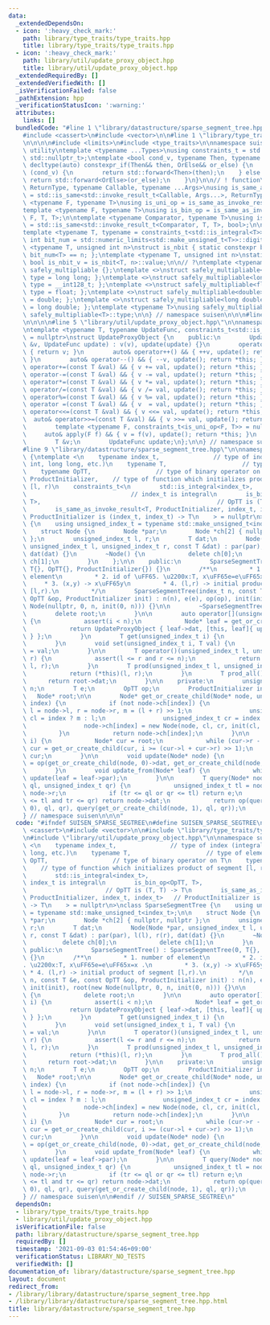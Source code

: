 ```yaml
---
data:
  _extendedDependsOn:
  - icon: ':heavy_check_mark:'
    path: library/type_traits/type_traits.hpp
    title: library/type_traits/type_traits.hpp
  - icon: ':heavy_check_mark:'
    path: library/util/update_proxy_object.hpp
    title: library/util/update_proxy_object.hpp
  _extendedRequiredBy: []
  _extendedVerifiedWith: []
  _isVerificationFailed: false
  _pathExtension: hpp
  _verificationStatusIcon: ':warning:'
  attributes:
    links: []
  bundledCode: "#line 1 \"library/datastructure/sparse_segment_tree.hpp\"\n\n\n\n\
    #include <cassert>\n#include <vector>\n\n#line 1 \"library/type_traits/type_traits.hpp\"\
    \n\n\n\n#include <limits>\n#include <type_traits>\n\nnamespace suisen {\n// !\
    \ utility\ntemplate <typename ...Types>\nusing constraints_t = std::enable_if_t<std::conjunction_v<Types...>,\
    \ std::nullptr_t>;\ntemplate <bool cond_v, typename Then, typename OrElse>\nconstexpr\
    \ decltype(auto) constexpr_if(Then&& then, OrElse&& or_else) {\n    if constexpr\
    \ (cond_v) {\n        return std::forward<Then>(then);\n    } else {\n       \
    \ return std::forward<OrElse>(or_else);\n    }\n}\n\n// ! function\ntemplate <typename\
    \ ReturnType, typename Callable, typename ...Args>\nusing is_same_as_invoke_result\
    \ = std::is_same<std::invoke_result_t<Callable, Args...>, ReturnType>;\ntemplate\
    \ <typename F, typename T>\nusing is_uni_op = is_same_as_invoke_result<T, F, T>;\n\
    template <typename F, typename T>\nusing is_bin_op = is_same_as_invoke_result<T,\
    \ F, T, T>;\n\ntemplate <typename Comparator, typename T>\nusing is_comparator\
    \ = std::is_same<std::invoke_result_t<Comparator, T, T>, bool>;\n\n// ! integral\n\
    template <typename T, typename = constraints_t<std::is_integral<T>>>\nconstexpr\
    \ int bit_num = std::numeric_limits<std::make_unsigned_t<T>>::digits;\ntemplate\
    \ <typename T, unsigned int n>\nstruct is_nbit { static constexpr bool value =\
    \ bit_num<T> == n; };\ntemplate <typename T, unsigned int n>\nstatic constexpr\
    \ bool is_nbit_v = is_nbit<T, n>::value;\n\n// ?\ntemplate <typename T>\nstruct\
    \ safely_multipliable {};\ntemplate <>\nstruct safely_multipliable<int> { using\
    \ type = long long; };\ntemplate <>\nstruct safely_multipliable<long long> { using\
    \ type = __int128_t; };\ntemplate <>\nstruct safely_multipliable<float> { using\
    \ type = float; };\ntemplate <>\nstruct safely_multipliable<double> { using type\
    \ = double; };\ntemplate <>\nstruct safely_multipliable<long double> { using type\
    \ = long double; };\ntemplate <typename T>\nusing safely_multipliable_t = typename\
    \ safely_multipliable<T>::type;\n\n} // namespace suisen\n\n\n#line 1 \"library/util/update_proxy_object.hpp\"\
    \n\n\n\n#line 5 \"library/util/update_proxy_object.hpp\"\n\nnamespace suisen {\n\
    \ntemplate <typename T, typename UpdateFunc, constraints_t<std::is_invocable<UpdateFunc>>\
    \ = nullptr>\nstruct UpdateProxyObject {\n    public:\n        UpdateProxyObject(T\
    \ &v, UpdateFunc update) : v(v), update(update) {}\n        operator T() const\
    \ { return v; }\n        auto& operator++() && { ++v, update(); return *this;\
    \ }\n        auto& operator--() && { --v, update(); return *this; }\n        auto&\
    \ operator+=(const T &val) && { v += val, update(); return *this; }\n        auto&\
    \ operator-=(const T &val) && { v -= val, update(); return *this; }\n        auto&\
    \ operator*=(const T &val) && { v *= val, update(); return *this; }\n        auto&\
    \ operator/=(const T &val) && { v /= val, update(); return *this; }\n        auto&\
    \ operator%=(const T &val) && { v %= val, update(); return *this; }\n        auto&\
    \ operator =(const T &val) && { v  = val, update(); return *this; }\n        auto&\
    \ operator<<=(const T &val) && { v <<= val, update(); return *this; }\n      \
    \  auto& operator>>=(const T &val) && { v >>= val, update(); return *this; }\n\
    \        template <typename F, constraints_t<is_uni_op<F, T>> = nullptr>\n   \
    \     auto& apply(F f) && { v = f(v), update(); return *this; }\n    private:\n\
    \        T &v;\n        UpdateFunc update;\n};\n\n} // namespace suisen\n\n\n\
    #line 9 \"library/datastructure/sparse_segment_tree.hpp\"\n\nnamespace suisen\
    \ {\ntemplate <\n    typename index_t,               // type of index (integral:\
    \ int, long long, etc.)\n    typename T,                     // type of element\n\
    \    typename OpTT,                  // type of binary operator on T\n    typename\
    \ ProductInitializer,    // type of function which initializes product of segment\
    \ [l, r)\n    constraints_t<\n        std::is_integral<index_t>,             \
    \                             // index_t is integral\n        is_bin_op<OpTT,\
    \ T>,                                                 // OpTT is (T, T) -> T\n\
    \        is_same_as_invoke_result<T, ProductInitializer, index_t, index_t>   //\
    \ ProductInitializer is (index_t, index_t) -> T\n    > = nullptr\n>\nclass SparseSegmentTree\
    \ {\n    using unsigned_index_t = typename std::make_unsigned_t<index_t>;\n\n\
    \    struct Node {\n        Node *par;\n        Node *ch[2] { nullptr, nullptr\
    \ };\n        unsigned_index_t l, r;\n        T dat;\n        Node(Node *par,\
    \ unsigned_index_t l, unsigned_index_t r, const T &dat) : par(par), l(l), r(r),\
    \ dat(dat) {}\n        ~Node() {\n            delete ch[0];\n            delete\
    \ ch[1];\n        }\n    };\n\n    public:\n        SparseSegmentTree() : SparseSegmentTree(0,\
    \ T{}, OpTT{}, ProductInitializer{}) {}\n        /**\n         * 1. number of\
    \ element\n         * 2. id of \uFF65. \u2200x:T, x\uFF65e=e\uFF65x=x .\n    \
    \     * 3. (x,y) -> x\uFF65y\n         * 4. (l,r) -> initial product of segment\
    \ [l,r).\n         */\n        SparseSegmentTree(index_t n, const T &e, const\
    \ OpTT &op, ProductInitializer init) : n(n), e(e), op(op), init(init), root(new\
    \ Node(nullptr, 0, n, init(0, n))) {}\n\n        ~SparseSegmentTree() {\n    \
    \        delete root;\n        }\n\n        auto operator[](unsigned_index_t i)\
    \ {\n            assert(i < n);\n            Node* leaf = get_or_create_leaf(i);\n\
    \            return UpdateProxyObject { leaf->dat, [this, leaf]{ update_from(leaf);\
    \ } };\n        }\n        T get(unsigned_index_t i) {\n            return (*this)[i];\n\
    \        }\n        void set(unsigned_index_t i, T val) {\n            (*this)[i]\
    \ = val;\n        }\n\n        T operator()(unsigned_index_t l, unsigned_index_t\
    \ r) {\n            assert(l <= r and r <= n);\n            return query(root,\
    \ l, r);\n        }\n        T prod(unsigned_index_t l, unsigned_index_t r) {\n\
    \            return (*this)(l, r);\n        }\n        T prod_all() {\n      \
    \      return root->dat;\n        }\n\n    private:\n        unsigned_index_t\
    \ n;\n        T e;\n        OpTT op;\n        ProductInitializer init;\n     \
    \   Node* root;\n\n        Node* get_or_create_child(Node* node, unsigned int\
    \ index) {\n            if (not node->ch[index]) {\n                unsigned_index_t\
    \ l = node->l, r = node->r, m = (l + r) >> 1;\n                unsigned_index_t\
    \ cl = index ? m : l;\n                unsigned_index_t cr = index ? r : m;\n\
    \                node->ch[index] = new Node(node, cl, cr, init(cl, cr));\n   \
    \         }\n            return node->ch[index];\n        }\n\n        Node* get_or_create_leaf(unsigned_index_t\
    \ i) {\n            Node* cur = root;\n            while (cur->r - cur->l > 1)\
    \ cur = get_or_create_child(cur, i >= (cur->l + cur->r) >> 1);\n            return\
    \ cur;\n        }\n\n        void update(Node* node) {\n            node->dat\
    \ = op(get_or_create_child(node, 0)->dat, get_or_create_child(node, 1)->dat);\n\
    \        }\n        void update_from(Node* leaf) {\n            while (leaf->par)\
    \ update(leaf = leaf->par);\n        }\n\n        T query(Node* node, unsigned_index_t\
    \ ql, unsigned_index_t qr) {\n            unsigned_index_t tl = node->l, tr =\
    \ node->r;\n            if (tr <= ql or qr <= tl) return e;\n            if (ql\
    \ <= tl and tr <= qr) return node->dat;\n            return op(query(get_or_create_child(node,\
    \ 0), ql, qr), query(get_or_create_child(node, 1), ql, qr));\n        }\n};\n\n\
    } // namespace suisen\n\n\n"
  code: "#ifndef SUISEN_SPARSE_SEGTREE\n#define SUISEN_SPARSE_SEGTREE\n\n#include\
    \ <cassert>\n#include <vector>\n\n#include \"library/type_traits/type_traits.hpp\"\
    \n#include \"library/util/update_proxy_object.hpp\"\n\nnamespace suisen {\ntemplate\
    \ <\n    typename index_t,               // type of index (integral: int, long\
    \ long, etc.)\n    typename T,                     // type of element\n    typename\
    \ OpTT,                  // type of binary operator on T\n    typename ProductInitializer,\
    \    // type of function which initializes product of segment [l, r)\n    constraints_t<\n\
    \        std::is_integral<index_t>,                                          //\
    \ index_t is integral\n        is_bin_op<OpTT, T>,                           \
    \                      // OpTT is (T, T) -> T\n        is_same_as_invoke_result<T,\
    \ ProductInitializer, index_t, index_t>   // ProductInitializer is (index_t, index_t)\
    \ -> T\n    > = nullptr\n>\nclass SparseSegmentTree {\n    using unsigned_index_t\
    \ = typename std::make_unsigned_t<index_t>;\n\n    struct Node {\n        Node\
    \ *par;\n        Node *ch[2] { nullptr, nullptr };\n        unsigned_index_t l,\
    \ r;\n        T dat;\n        Node(Node *par, unsigned_index_t l, unsigned_index_t\
    \ r, const T &dat) : par(par), l(l), r(r), dat(dat) {}\n        ~Node() {\n  \
    \          delete ch[0];\n            delete ch[1];\n        }\n    };\n\n   \
    \ public:\n        SparseSegmentTree() : SparseSegmentTree(0, T{}, OpTT{}, ProductInitializer{})\
    \ {}\n        /**\n         * 1. number of element\n         * 2. id of \uFF65\
    . \u2200x:T, x\uFF65e=e\uFF65x=x .\n         * 3. (x,y) -> x\uFF65y\n        \
    \ * 4. (l,r) -> initial product of segment [l,r).\n         */\n        SparseSegmentTree(index_t\
    \ n, const T &e, const OpTT &op, ProductInitializer init) : n(n), e(e), op(op),\
    \ init(init), root(new Node(nullptr, 0, n, init(0, n))) {}\n\n        ~SparseSegmentTree()\
    \ {\n            delete root;\n        }\n\n        auto operator[](unsigned_index_t\
    \ i) {\n            assert(i < n);\n            Node* leaf = get_or_create_leaf(i);\n\
    \            return UpdateProxyObject { leaf->dat, [this, leaf]{ update_from(leaf);\
    \ } };\n        }\n        T get(unsigned_index_t i) {\n            return (*this)[i];\n\
    \        }\n        void set(unsigned_index_t i, T val) {\n            (*this)[i]\
    \ = val;\n        }\n\n        T operator()(unsigned_index_t l, unsigned_index_t\
    \ r) {\n            assert(l <= r and r <= n);\n            return query(root,\
    \ l, r);\n        }\n        T prod(unsigned_index_t l, unsigned_index_t r) {\n\
    \            return (*this)(l, r);\n        }\n        T prod_all() {\n      \
    \      return root->dat;\n        }\n\n    private:\n        unsigned_index_t\
    \ n;\n        T e;\n        OpTT op;\n        ProductInitializer init;\n     \
    \   Node* root;\n\n        Node* get_or_create_child(Node* node, unsigned int\
    \ index) {\n            if (not node->ch[index]) {\n                unsigned_index_t\
    \ l = node->l, r = node->r, m = (l + r) >> 1;\n                unsigned_index_t\
    \ cl = index ? m : l;\n                unsigned_index_t cr = index ? r : m;\n\
    \                node->ch[index] = new Node(node, cl, cr, init(cl, cr));\n   \
    \         }\n            return node->ch[index];\n        }\n\n        Node* get_or_create_leaf(unsigned_index_t\
    \ i) {\n            Node* cur = root;\n            while (cur->r - cur->l > 1)\
    \ cur = get_or_create_child(cur, i >= (cur->l + cur->r) >> 1);\n            return\
    \ cur;\n        }\n\n        void update(Node* node) {\n            node->dat\
    \ = op(get_or_create_child(node, 0)->dat, get_or_create_child(node, 1)->dat);\n\
    \        }\n        void update_from(Node* leaf) {\n            while (leaf->par)\
    \ update(leaf = leaf->par);\n        }\n\n        T query(Node* node, unsigned_index_t\
    \ ql, unsigned_index_t qr) {\n            unsigned_index_t tl = node->l, tr =\
    \ node->r;\n            if (tr <= ql or qr <= tl) return e;\n            if (ql\
    \ <= tl and tr <= qr) return node->dat;\n            return op(query(get_or_create_child(node,\
    \ 0), ql, qr), query(get_or_create_child(node, 1), ql, qr));\n        }\n};\n\n\
    } // namespace suisen\n\n#endif // SUISEN_SPARSE_SEGTREE\n"
  dependsOn:
  - library/type_traits/type_traits.hpp
  - library/util/update_proxy_object.hpp
  isVerificationFile: false
  path: library/datastructure/sparse_segment_tree.hpp
  requiredBy: []
  timestamp: '2021-09-03 01:54:46+09:00'
  verificationStatus: LIBRARY_NO_TESTS
  verifiedWith: []
documentation_of: library/datastructure/sparse_segment_tree.hpp
layout: document
redirect_from:
- /library/library/datastructure/sparse_segment_tree.hpp
- /library/library/datastructure/sparse_segment_tree.hpp.html
title: library/datastructure/sparse_segment_tree.hpp
---
```

